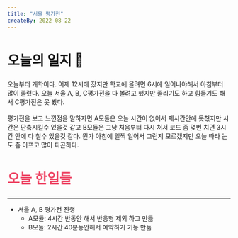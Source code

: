 ```yaml
---
title: "서울 평가전"
createBy: 2022-08-22
---
```


##  <h2 style="font-size: 30px">오늘의 일지 🎪</h2>
오늘부터 개학이다. 어제 12시에 잤지만 학교에 올려면 6시에 일어나야해서 아침부터 많이 졸렸다. 오늘 서울 A, B, C평가전을 다 볼려고 했지만 졸리기도 하고 힘들기도 해서 C평가전은 못 봤다.
<br>
<br>
평가전을 보고 느낀점을 말하자면 A모듈은 오늘 시간이 없어서 제시간안에 못쳤지만 시간은 단축시킬수 있을것 같고 B모듈은 그냥 처음부터 다시 쳐서 코드 좀 몇번 치면 3시간 안에 다 칠수 있을것 같다. 뭔가 아침에 일찍 일어서 그런지 모르겠지만 오늘 따라 눈도 좀 아프고 많이 피곤하다.



## <h2 style="color: #ee4867; font-size: 30px">오늘 한일들</h2>
---
- 서울 A, B 평가전 진행
     - A모듈: 4시간 반동안 해서 반응형 제외 하고 만듦
     - B모듈: 2시간 40분동안해서 예약하기 기능 만듦

